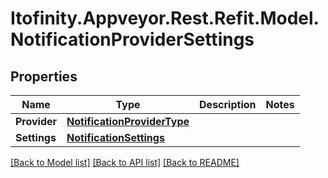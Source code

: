 # Itofinity.Appveyor.Rest.Refit.Model.NotificationProviderSettings
## Properties

Name | Type | Description | Notes
------------ | ------------- | ------------- | -------------
**Provider** | [**NotificationProviderType**](NotificationProviderType.md) |  | 
**Settings** | [**NotificationSettings**](NotificationSettings.md) |  | 

[[Back to Model list]](../README.md#documentation-for-models) [[Back to API list]](../README.md#documentation-for-api-endpoints) [[Back to README]](../README.md)

